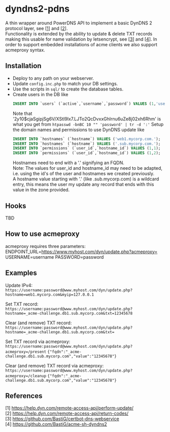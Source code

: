 # dyndns2-pdns

A thin wrapper around PowerDNS API to implement a basic DynDNS 2 protocol layer, see [[1](#references)] and [[2](#references)].\
Functionality is extended by the ability to update & delete TXT records making this usable for name validation by letsencrypt, see [[3](#references)] and [[4](#refrences)]. In order to support embedded installations of acme clients we also support acmeproxy syntax.

## Installation

* Deploy to any path on your webserver.
* Update `config.inc.php` to match your DB settings.
* Use the scripts in `sql/` to create the database tables.
* Create users in the DB like
  ```sql
  INSERT INTO `users` (`active`,`username`,`password`) VALUES (1,'username','$2y$10$cjaSgipjSg6V/XStI9lx7.LJTo2QcDvxxGhlrnu6uZe8j02xh6Rhm')
  ```
  Note that '$2y$10$cjaSgipjSg6V/XStI9lx7.LJTo2QcDvxxGhlrnu6uZe8j02xh6Rhm' is what you get from `htpasswd -bnBC 10 "" 'password' | tr -d ':'`
  Setup the domain names and permissions to use DynDNS update like
  ```sql
  INSERT INTO `hostnames` (`hostname`) VALUES ('web1.mycorp.com.');
  INSERT INTO `hostnames` (`hostname`) VALUES ('.sub.mycorp.com.');
  INSERT INTO `permissions` (`user_id`,`hostname_id`) VALUES (1,1);
  INSERT INTO `permissions` (`user_id`,`hostname_id`) VALUES (1,2);
  ```
  Hostnames need to end with a '.' signifying an FQDN.\
  Note: The values for user_id and hostname_id may need to be adapted, i.e. using the id's of the user and hostnames we created previously.\
  A hostname value starting with '.' (like .sub.mycorp.com) is a wildcard entry, this means the user my update any record that ends with this value in the zone provided.


## Hooks

TBD


## How to use acmeproxy

acmeproxy requires three parameters:
ENDPOINT_URL=https://www.myhost.com/dyn/update.php?acmeproxy=
USERNAME=username
PASSWORD=password


## Examples

Update IPv4:\
`https://username:password@www.myhost.com/dyn/update.php?hostname=web1.mycorp.com&myip=127.0.0.1`

Set TXT record:\
`https://username:password@www.myhost.com/dyn/update.php?hostname=_acme-challenge.db1.sub.mycorp.com&txt=12345678`

Clear (and remove) TXT record:\
`https://username:password@www.myhost.com/dyn/update.php?hostname=_acme-challenge.db1.sub.mycorp.com&txt=`

Set TXT record via acmeproxy:\
`https://username:password@www.myhost.com/dyn/update.php?acmeproxy=/present`
`{"fqdn":"_acme-challenge.db1.sub.mycorp.com","value":"12345678"}`

Clear (and remove) TXT record via acmeproxy:\
`https://username:password@www.myhost.com/dyn/update.php?acmeproxy=/cleanup`
`{"fqdn":"_acme-challenge.db1.sub.mycorp.com","value":"12345678"}`


## References

[1] https://help.dyn.com/remote-access-api/perform-update/ \
[2] https://help.dyn.com/remote-access-api/return-codes/ \
[3] https://github.com/BastiG/certbot-dns-webservice \
[4] https://github.com/BastiG/acme-sh-dyndns2
